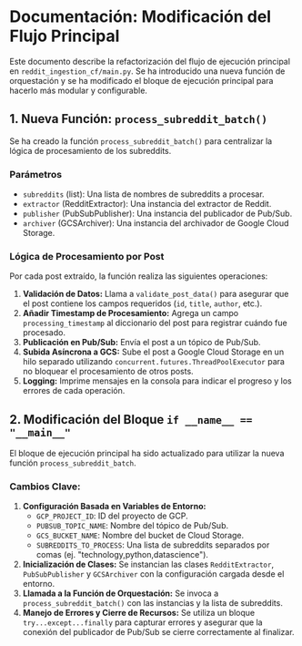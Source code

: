 # Documentación: Modificación del Flujo Principal

Este documento describe la refactorización del flujo de ejecución principal en `reddit_ingestion_cf/main.py`. Se ha introducido una nueva función de orquestación y se ha modificado el bloque de ejecución principal para hacerlo más modular y configurable.

## 1. Nueva Función: `process_subreddit_batch()`

Se ha creado la función `process_subreddit_batch()` para centralizar la lógica de procesamiento de los subreddits.

### Parámetros
- `subreddits` (list): Una lista de nombres de subreddits a procesar.
- `extractor` (RedditExtractor): Una instancia del extractor de Reddit.
- `publisher` (PubSubPublisher): Una instancia del publicador de Pub/Sub.
- `archiver` (GCSArchiver): Una instancia del archivador de Google Cloud Storage.

### Lógica de Procesamiento por Post
Por cada post extraído, la función realiza las siguientes operaciones:

1.  **Validación de Datos:** Llama a `validate_post_data()` para asegurar que el post contiene los campos requeridos (`id`, `title`, `author`, etc.).
2.  **Añadir Timestamp de Procesamiento:** Agrega un campo `processing_timestamp` al diccionario del post para registrar cuándo fue procesado.
3.  **Publicación en Pub/Sub:** Envía el post a un tópico de Pub/Sub.
4.  **Subida Asíncrona a GCS:** Sube el post a Google Cloud Storage en un hilo separado utilizando `concurrent.futures.ThreadPoolExecutor` para no bloquear el procesamiento de otros posts.
5.  **Logging:** Imprime mensajes en la consola para indicar el progreso y los errores de cada operación.

## 2. Modificación del Bloque `if __name__ == "__main__"`

El bloque de ejecución principal ha sido actualizado para utilizar la nueva función `process_subreddit_batch`.

### Cambios Clave:

1.  **Configuración Basada en Variables de Entorno:**
    - `GCP_PROJECT_ID`: ID del proyecto de GCP.
    - `PUBSUB_TOPIC_NAME`: Nombre del tópico de Pub/Sub.
    - `GCS_BUCKET_NAME`: Nombre del bucket de Cloud Storage.
    - `SUBREDDITS_TO_PROCESS`: Una lista de subreddits separados por comas (ej. "technology,python,datascience").
2.  **Inicialización de Clases:** Se instancian las clases `RedditExtractor`, `PubSubPublisher` y `GCSArchiver` con la configuración cargada desde el entorno.
3.  **Llamada a la Función de Orquestación:** Se invoca a `process_subreddit_batch()` con las instancias y la lista de subreddits.
4.  **Manejo de Errores y Cierre de Recursos:** Se utiliza un bloque `try...except...finally` para capturar errores y asegurar que la conexión del publicador de Pub/Sub se cierre correctamente al finalizar.